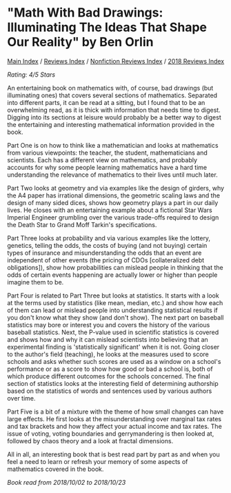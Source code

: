 # "Math With Bad Drawings: Illuminating The Ideas That Shape Our Reality" by Ben Orlin

[Main Index](../../../README.md) / [Reviews Index](../../README.md) / [Nonfiction Reviews Index](../README.md) / [2018 Reviews Index](README.md)

*Rating: 4/5 Stars*

An entertaining book on mathematics with, of course, bad drawings (but illuminating ones) that covers several sections of mathematics. Separated into different parts, it can be read at a sitting, but I found that to be an overwhelming read, as it is thick with information that needs time to digest. Digging into its sections at leisure would probably be a better way to digest the entertaining and interesting mathematical information provided in the book.

Part One is on how to think like a mathematician and looks at mathematics from various viewpoints: the teacher, the student, mathematicians and scientists. Each has a different view on mathematics, and probably accounts for why some people learning mathematics have a hard time understanding the relevance of mathematics to their lives until much later.

Part Two looks at geometry and via examples like the design of girders, why the A4 paper has irrational dimensions, the geometric scaling laws and the design of many sided dices, shows how geometry plays a part in our daily lives. He closes with an entertaining example about a fictional Star Wars Imperial Engineer grumbling over the various trade-offs required to design the Death Star to Grand Moff Tarkin's specifications.

Part Three looks at probability and via various examples like the lottery, genetics, telling the odds, the costs of buying (and not buying) certain types of insurance and misunderstanding the odds that an event are independent of other events (the pricing of CDOs [collateralized debt obligations]), show how probabilities can mislead people in thinking that the odds of certain events happening are actually lower or higher than people imagine them to be.

Part Four is related to Part Three but looks at statistics. It starts with a look at the terms used by statistics (like mean, median, etc.) and show how each of them can lead or mislead people into understanding statistical results if you don't know what they show (and don't show). The next part on baseball statistics may bore or interest you and covers the history of the various baseball statistics. Next, the P-value used in scientific statistics is covered and shows how and why it can mislead scientists into believing that an experimental finding is 'statistically significant' when it is not. Going closer to the author's field (teaching), he looks at the measures used to score schools and asks whether such scores are used as a window on a school's performance or as a score to show how good or bad a school is, both of which produce different outcomes for the schools concerned. The final section of statistics looks at the interesting field of determining authorship based on the statistics of words and sentences used by various authors over time.

Part Five is a bit of a mixture with the theme of how small changes can have large effects. He first looks at the misunderstanding over marginal tax rates and tax brackets and how they affect your actual income and tax rates. The issue of voting, voting boundaries and gerrymandering is then looked at, followed by chaos theory and a look at fractal dimensions.

All in all, an interesting book that is best read part by part as and when you feel a need to learn or refresh your memory of some aspects of mathematics covered in the book.

*Book read from 2018/10/02 to 2018/10/23*
